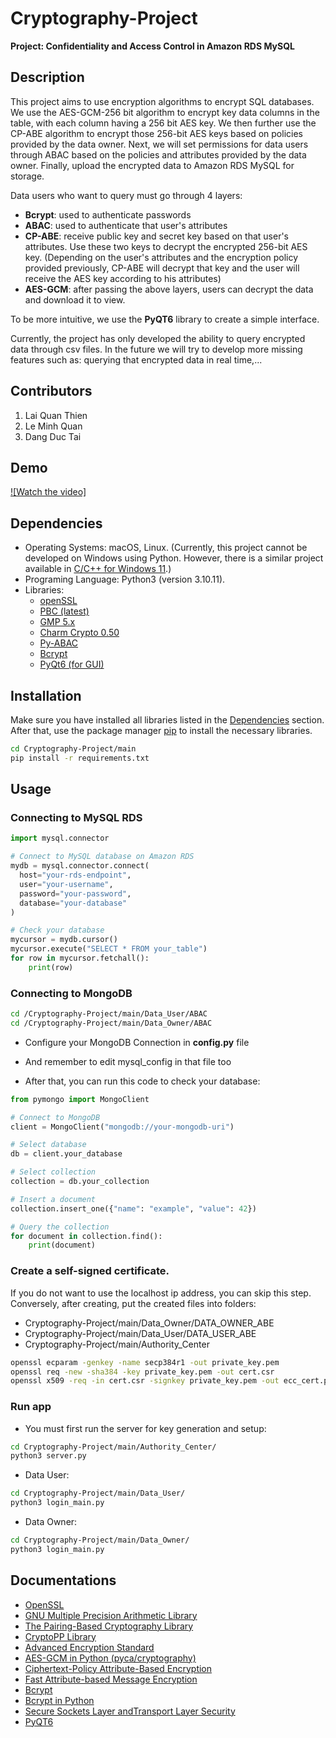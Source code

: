 # Cryptography-Project

**Project: Confidentiality and Access Control in Amazon RDS MySQL**


## Description

This project aims to use encryption algorithms to encrypt SQL databases. We use the AES-GCM-256 bit algorithm to encrypt key data columns in the table, with each column having a 256 bit AES key. We then further use the CP-ABE algorithm to encrypt those 256-bit AES keys based on policies provided by the data owner. Next, we will set permissions for data users through ABAC based on the policies and attributes provided by the data owner. Finally, upload the encrypted data to Amazon RDS MySQL for storage.

Data users who want to query must go through 4 layers:
+ **Bcrypt**: used to authenticate passwords
+ **ABAC**: used to authenticate that user's attributes
+ **CP-ABE**: receive public key and secret key based on that user's attributes. Use these two keys to decrypt the encrypted 256-bit AES key. (Depending on the user's attributes and the encryption policy provided previously, CP-ABE will decrypt that key and the user will receive the AES key according to his attributes)
+ **AES-GCM**: after passing the above layers, users can decrypt the data and download it to view.

To be more intuitive, we use the **PyQT6** library to create a simple interface.

Currently, the project has only developed the ability to query encrypted data through csv files. In the future we will try to develop more missing features such as: querying that encrypted data in real time,...

<!-- 
## Authors


* [WanThinn](https://github.com/WanThinnn)
* [DduckTai](https://github.com/dducktai)
* [2uaan1ee]((https://github.com/2uaan1ee)) -->

## Contributors<!-- Required -->
<!-- 
* Without contribution we wouldn't have open source. 
* 
* Generate github contributors Image here https://contrib.rocks/preview?repo=angular%2Fangular-ja
-->

1. Lai Quan Thien
2. Le Minh Quan
3. Dang Duc Tai

## Demo
[![Watch the video]](https://github.com/WanThinnn/Cryptography-Project/assets/89849825/4f0bc234-0b52-4c2b-b94a-e59daf5453a5)


## Dependencies
* Operating Systems: macOS, Linux. (Currently, this project cannot be developed on Windows using Python. However, there is a similar project available in [C/C++ for Windows 11](https://github.com/WanThinnn/CPABE-AC17-Scheme).)
* Programing Language: Python3 (version 3.10.11).
* Libraries: 
    * [openSSL](http://www.openssl.org/)
    * [PBC (latest)](http://crypto.stanford.edu/pbc/news.html)
    * [GMP 5.x](http://gmplib.org/)
    * [Charm Crypto 0.50](https://jhuisi.github.io/charm/install_source.html)
    * [Py-ABAC](https://py-abac.readthedocs.io/en/latest/)
    * [Bcrypt](https://pypi.org/project/bcrypt/)
    * [PyQt6 (for GUI)](https://pypi.org/project/PyQt6/)
    


## Installation
Make sure you have installed all libraries listed in the [Dependencies](#dependencies) section. After that, use the package manager [pip](https://pip.pypa.io/en/stable/) to install the necessary libraries. 

```bash
cd Cryptography-Project/main
pip install -r requirements.txt
```

## Usage
### Connecting to MySQL RDS

```python
import mysql.connector

# Connect to MySQL database on Amazon RDS
mydb = mysql.connector.connect(
  host="your-rds-endpoint",
  user="your-username",
  password="your-password",
  database="your-database"
)

# Check your database
mycursor = mydb.cursor()
mycursor.execute("SELECT * FROM your_table")
for row in mycursor.fetchall():
    print(row)

```

### Connecting to MongoDB
```bash
cd /Cryptography-Project/main/Data_User/ABAC
cd /Cryptography-Project/main/Data_Owner/ABAC
```

* Configure your MongoDB Connection in <b>config.py</b> file

* And remember to edit mysql_config in that file too

* After that, you can run this code to check your database:
```python
from pymongo import MongoClient

# Connect to MongoDB
client = MongoClient("mongodb://your-mongodb-uri")

# Select database
db = client.your_database

# Select collection
collection = db.your_collection

# Insert a document
collection.insert_one({"name": "example", "value": 42})

# Query the collection
for document in collection.find():
    print(document)

```

### Create a self-signed certificate. 
If you do not want to use the localhost ip address, you can skip this step. Conversely, after creating, put the created files into folders:
* Cryptography-Project/main/Data_Owner/DATA_OWNER_ABE
* Cryptography-Project/main/Data_User/DATA_USER_ABE
 * Cryptography-Project/main/Authority_Center

```bash
openssl ecparam -genkey -name secp384r1 -out private_key.pem
openssl req -new -sha384 -key private_key.pem -out cert.csr
openssl x509 -req -in cert.csr -signkey private_key.pem -out ecc_cert.pem -days 365 -sha256
```

### Run app
* You must first run the server for key generation and setup:
```bash
cd Cryptography-Project/main/Authority_Center/
python3 server.py
```

* Data User:
```bash
cd Cryptography-Project/main/Data_User/
python3 login_main.py
```

* Data Owner:
```bash
cd Cryptography-Project/main/Data_Owner/
python3 login_main.py
```

## Documentations
* [OpenSSL](https://www.openssl.org)
* [GNU Multiple Precision Arithmetic Library](https://en.wikipedia.org/wiki/GNU_Multiple_Precision_Arithmetic_Library)
* [The Pairing-Based Cryptography Library](https://crypto.stanford.edu/pbc/)
* [CryptoPP Library](https://cryptopp.com)
* [Advanced Encryption Standard](https://www.cryptopp.com/wiki/Advanced_Encryption_Standard)
* [AES-GCM in Python (pyca/cryptography)](https://cryptography.io/en/latest/hazmat/primitives/aead/#cryptography.hazmat.primitives.ciphers.aead.AESGCM)
* [Ciphertext-Policy Attribute-Based Encryption](https://www.cs.utexas.edu/~bwaters/publications/papers/cp-abe.pdf)
* [Fast Attribute-based Message Encryption](https://eprint.iacr.org/2017/807)
* [Bcrypt](https://en.wikipedia.org/wiki/Bcrypt)
* [Bcrypt in Python](https://github.com/pyca/bcrypt/)
* [Secure Sockets Layer andTransport Layer Security]()
* [PyQT6](https://www.pythonguis.com/pyqt6-tutorial/)
